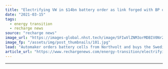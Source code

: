 ```yaml
---
title: "Electrifying VW in $14bn battery order as link forged with BP over charging"
date: "2021-03-15"
tags: 
  - energy transition
  - recharge news
source: "recharge news"
image_url: "https://images-global.nhst.tech/image/SFIwVlZNM3orMDBIV0NrZUN0ZXhEYzMxMlkvYVhOd29NR1ZDNTZ1SmlLOD0=/nhst/binary/6461096497a8d8a2fc1c1f6557dcbf6f"
image_fp: "/assets/img/post_thumbnails/101.jpg"
lead: "Automaker orders battery cells from Northvolt and buys the Swedish company's JV share in its Salzgitter battery cell development"
article_url: "https://www.rechargenews.com/energy-transition/electrifying-vw-in-14bn-battery-order-as-link-forged-with-bp-over-charging/2-1-980536"
---
```


---
